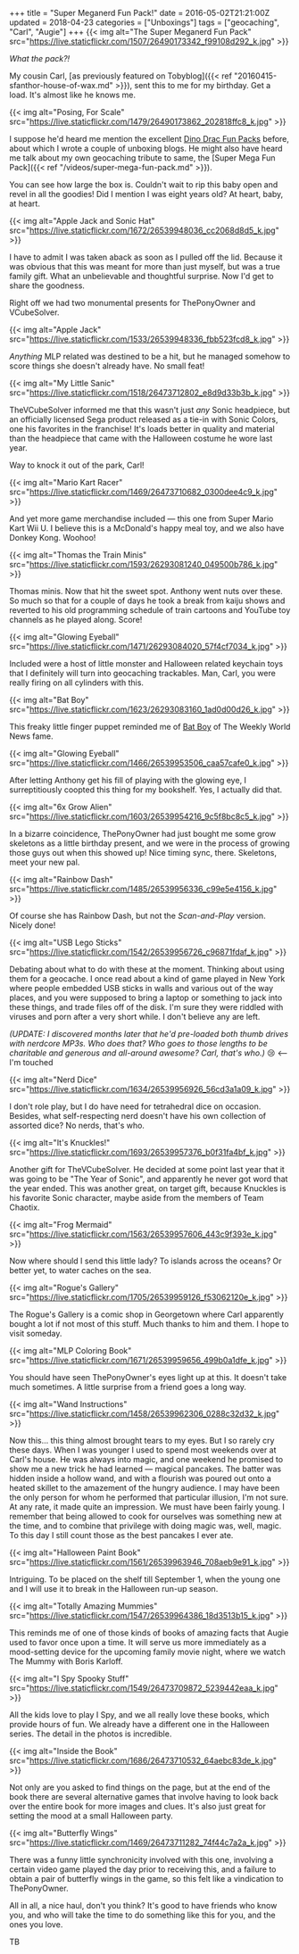 +++
title = "Super Meganerd Fun Pack!"
date = 2016-05-02T21:21:00Z
updated = 2018-04-23
categories = ["Unboxings"]
tags = ["geocaching", "Carl", "Augie"]
+++
{{< img alt="The Super Meganerd Fun Pack" src="https://live.staticflickr.com/1507/26490173342_f99108d292_k.jpg" >}}

*What the pack?!*

My cousin Carl, [as previously featured on Tobyblog]({{< ref "20160415-sfanthor-house-of-wax.md" >}}), sent this to me for my birthday. Get a load. It's almost like he knows me.
<!--more-->

{{< img alt="Posing, For Scale" src="https://live.staticflickr.com/1479/26490173862_202818ffc8_k.jpg" >}}

I suppose he'd heard me mention the excellent [Dino Drac Fun Packs](http://dinosaurdracula.com/blog/funpack-subscriptions/) before, about which I wrote a couple of unboxing blogs. He might also have heard me talk about my own geocaching tribute to same, the [Super Mega Fun Pack]({{< ref "/videos/super-mega-fun-pack.md" >}}).

You can see how large the box is. Couldn't wait to rip this baby open and revel in all the goodies! Did I mention I was eight years old? At heart, baby, at heart.

{{< img alt="Apple Jack and Sonic Hat" src="https://live.staticflickr.com/1672/26539948036_cc2068d8d5_k.jpg" >}}

I have to admit I was taken aback as soon as I pulled off the lid. Because it was obvious that this was meant for more than just myself, but was a true family gift. What an unbelievable and thoughtful surprise. Now I'd get to share the goodness. 

Right off we had two monumental presents for ThePonyOwner and VCubeSolver.

{{< img alt="Apple Jack" src="https://live.staticflickr.com/1533/26539948336_fbb523fcd8_k.jpg" >}}

*Anything* MLP related was destined to be a hit, but he managed somehow to score things she doesn't already have. No small feat! 

{{< img alt="My Little Sanic" src="https://live.staticflickr.com/1518/26473712802_e8d9d33b3b_k.jpg" >}}

TheVCubeSolver informed me that this wasn't just *any* Sonic headpiece, but an officially licensed Sega product released as a tie-in with Sonic Colors, one his favorites in the franchise! It's loads better in quality and material than the headpiece that came with the Halloween costume he wore last year. 

Way to knock it out of the park, Carl!

{{< img alt="Mario Kart Racer" src="https://live.staticflickr.com/1469/26473710682_0300dee4c9_k.jpg" >}}

And yet more game merchandise included — this one from Super Mario Kart Wii U. I believe this is a McDonald's happy meal toy, and we also have Donkey Kong. Woohoo!

{{< img alt="Thomas the Train Minis" src="https://live.staticflickr.com/1593/26293081240_049500b786_k.jpg" >}}

Thomas minis. Now that hit the sweet spot. Anthony went nuts over these. So much so that for a couple of days he took a break from kaiju shows and reverted to his old programming schedule of train cartoons and YouTube toy channels as he played along. Score!

{{< img alt="Glowing Eyeball" src="https://live.staticflickr.com/1471/26293084020_57f4cf7034_k.jpg" >}}
 
Included were a host of little monster and Halloween related keychain toys that I definitely will turn into geocaching trackables. Man, Carl, you were really firing on all cylinders with this.

{{< img alt="Bat Boy" src="https://live.staticflickr.com/1623/26293083160_1ad0d00d26_k.jpg" >}}

This freaky little finger puppet reminded me of [Bat Boy](https://en.wikipedia.org/wiki/Bat_Boy_(character)) of The Weekly World News fame.

{{< img alt="Glowing Eyeball" src="https://live.staticflickr.com/1466/26539953506_caa57cafe0_k.jpg" >}}

After letting Anthony get his fill of playing with the glowing eye, I surreptitiously coopted this thing for my bookshelf. Yes, I actually did that. 

{{< img alt="6x Grow Alien" src="https://live.staticflickr.com/1603/26539954216_9c5f8bc8c5_k.jpg" >}}

In a bizarre coincidence, ThePonyOwner had just bought me some grow skeletons as a little birthday present, and we were in the process of growing those guys out when this showed up! Nice timing sync, there. Skeletons, meet your new pal.

{{< img alt="Rainbow Dash" src="https://live.staticflickr.com/1485/26539956336_c99e5e4156_k.jpg" >}}

Of course she has Rainbow Dash, but not the *Scan-and-Play* version. Nicely done!

{{< img alt="USB Lego Sticks" src="https://live.staticflickr.com/1542/26539956726_c96871fdaf_k.jpg" >}}

Debating about what to do with these at the moment. Thinking about using them for a geocache. I once read about a kind of game played in New York where people embedded USB sticks in walls and various out of the way places, and you were supposed to bring a laptop or something to jack into these things, and trade files off of the disk. I'm sure they were riddled with viruses and porn after a very short while. I don't believe any are left.

*(UPDATE: I discovered months later that he'd pre-loaded both thumb drives with nerdcore MP3s. Who does that? Who goes to those lengths to be charitable and generous and all-around awesome? Carl, that's who.)* 😢 <-- I'm touched  

{{< img alt="Nerd Dice" src="https://live.staticflickr.com/1634/26539956926_56cd3a1a09_k.jpg" >}}

I don't role play, but I do have need for tetrahedral dice on occasion. Besides, what self-respecting nerd doesn't have his own collection of assorted dice? No nerds, that's who.

{{< img alt="It's Knuckles!" src="https://live.staticflickr.com/1693/26539957376_b0f31fa4bf_k.jpg" >}}

Another gift for TheVCubeSolver. He decided at some point last year that it was going to be "The Year of Sonic", and apparently he never got word that the year ended. This was another great, on target gift, because Knuckles is his favorite Sonic character, maybe aside from the members of Team Chaotix.

{{< img alt="Frog Mermaid" src="https://live.staticflickr.com/1563/26539957606_443c9f393e_k.jpg" >}}

Now where should I send this little lady? To islands across the oceans? Or better yet, to water caches on the sea.

{{< img alt="Rogue's Gallery" src="https://live.staticflickr.com/1705/26539959126_f53062120e_k.jpg" >}}

The Rogue's Gallery is a comic shop in Georgetown where Carl apparently bought a lot if not most of this stuff. Much thanks to him and them. I hope to visit someday.

{{< img alt="MLP Coloring Book" src="https://live.staticflickr.com/1671/26539959656_499b0a1dfe_k.jpg" >}}

You should have seen ThePonyOwner's eyes light up at this. It doesn't take much sometimes. A little surprise from a friend goes a long way.

{{< img alt="Wand Instructions" src="https://live.staticflickr.com/1458/26539962306_0288c32d32_k.jpg" >}}

Now this… this thing almost brought tears to my eyes. But I so rarely cry these days. When I was younger I used to spend most weekends over at Carl's house. He was always into magic, and one weekend he promised to show me a new trick he had learned — magical pancakes. The batter was hidden inside a hollow wand, and with a flourish was poured out onto a heated skillet to the amazement of the hungry audience. I may have been the only person for whom he performed that particular illusion, I'm not sure. At any rate, it made quite an impression. We must have been fairly young. I remember that being allowed to cook for ourselves was something new at the time, and to combine that privilege with doing magic was, well, magic. To this day I still count those as the best pancakes I ever ate.

{{< img alt="Halloween Paint Book" src="https://live.staticflickr.com/1561/26539963946_708aeb9e91_k.jpg" >}}

Intriguing. To be placed on the shelf till September 1, when the young one and I will use it to break in the Halloween run-up season.

{{< img alt="Totally Amazing Mummies" src="https://live.staticflickr.com/1547/26539964386_18d3513b15_k.jpg" >}}

This reminds me of one of those kinds of books of amazing facts that Augie used to favor once upon a time. It will serve us more immediately as a mood-setting device for the upcoming family movie night, where we watch The Mummy with Boris Karloff.

{{< img alt="I Spy Spooky Stuff" src="https://live.staticflickr.com/1549/26473709872_5239442eaa_k.jpg" >}}

All the kids love to play I Spy, and we all really love these books, which provide hours of fun. We already have a different one in the Halloween series. The detail in the photos is incredible.

{{< img alt="Inside the Book" src="https://live.staticflickr.com/1686/26473710532_64aebc83de_k.jpg" >}}

Not only are you asked to find things on the page, but at the end of the book there are several alternative games that involve having to look back over the entire book for more images and clues. It's also just great for setting the mood at a small Halloween party.

{{< img alt="Butterfly Wings" src="https://live.staticflickr.com/1469/26473711282_74f44c7a2a_k.jpg" >}}

There was a funny little synchronicity involved with this one, involving a certain video game played the day prior to receiving this, and a failure to obtain a pair of butterfly wings in the game, so this felt like a vindication to ThePonyOwner.

All in all, a nice haul, don't you think? It's good to have friends who know you, and who will take the time to do something like this for you, and the ones you love. 

TB
